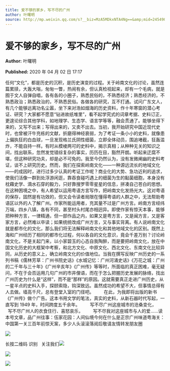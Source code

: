 ```yaml
---
title: 爱不够的家乡，写不尽的广州
author: 叶曙明
source: http://mp.weixin.qq.com/s?__biz=MzA5MDkxNTA4Ng==&amp;mid=2454909006&amp;idx=1&amp;sn=2352877a8092befbf4ae901276677819&amp;chksm=87a2382fb0d5b139489daec1da35e6202a4cbd0782adbb8d4b96419877f744e25fdaf4b9bdb3#rd
---
```


# 爱不够的家乡，写不尽的广州

**Author:** 叶曙明

**Published:** 2020 年 04 月 02 日 17:17

任何“文化”，都是历史的沉积，是历史演变的过程。关于岭南文化的讨论，虽然连篇累牍，大轰大嗡，匆匆一瞥，热闹有余，但认真检视起来，却有一个毛病，就是囿于文人自弹自唱，各有各的小圈子，熟悉民俗的，不熟悉经济；熟悉经济的，不熟悉政治；熟悉政治的，不熟悉民俗。各做各的研究，互不打通。试问广东文人，有几个能够远离功名尘嚣，坐下来对浩如烟海的历史资料，作十年寒窗的潜心考证、研究？大家都不愿意“钻进故纸堆里”，看不起学究式的词章考据、史料订正，更遑论综合其他学科，如地理学、生态学、语言学等等，融会贯通了。能够坐得下来的，又写不出来；写得出来的，又卖不出去。当初，我开始研究中国近现代史时，也曾被汗牛充栋的文献，折磨得神经衰弱，为了考证一条小小的史料，就像患上偏执狂的白血球，一旦发现格兰氏阴性细菌，立即全体动员，围追堵截，狂轰滥炸，不能自持一样。有时从模棱两可的史料中，揭示真相；从种种无关的知识之间，找出联系，忽然发觉错综复杂的事实，历历在目，豁然开朗。听起来迂腐不堪，但这种研究功夫，却是必不可免的。我至今仍然认为，没有发微阐幽的史料考证，谈不上研究历史。然而，我们在探索岭南文化——一种源远流长的地域文化——的成因时，进行过多少认真的考证工作呢？商业化的大势、急功近利的追求，使我们活像一群到处浮游闲逛，靠吞食碰巧遇上的细菌为生的黏菌细胞，本身没有枕藉史学、滴水石穿的毅力，只好靠搜罗零零星星的信息，拼凑自己苍白的思想。在这种困境之中，有人希望以运用粤语方言写作，把岭南文化发扬光大。这对粤语的保存，固然是有功效的，但又会令读者局限在懂得粤语的人群之中，无法帮助粤语区以外的人了解广州。作家所能运用者，充其量不过是广州方言。岭南方言经纬万端，四乡八镇，各有不同，甚至村头村尾亦相迥异。即使作家有惊天本事，能够把种种方言，一律精通，但一部作品之内，如果又是粤方言，又是闽方言，又是客家方言，必然难以卒读；如果统统改成广州方言，又与事实背离。有人说岭南文化就是都市化的文化，那么我们将无法解释岭南文化和其他地域文化的区别。既然上海和广州经历了相同的都市化过程，何以各自的文化意识，竟会千差万别？讨论岭南文化，不是关起门来，以小家碧玉的心态自我陶醉，而是要把岭南文化，放在中国文化历史的大框架中考察，和北方文化、中原文化、西北文化、东南文化比较异同，从历史的意义上，确立岭南文化的价值地位。当我在撰写反映广州历史的一系列书稿《儒林芳草：广州书院史话》《水城记忆：广州河涌史话》《万花之城：广州的二千年与三十年》《广州辛亥年》《广州传》等等时，所面临的真正困难，毫无疑问，不在于会否运用几句广州的市井俚语，而在于怎么把握历史发展的脉络，找出广州历史为什么是“这样”，而不是“那样”的原因。这就需要真正走进广州历史，从一星半点的史料入手，探颐索隐，钩深致远。虽然成功的希望不大，但事情总得有人去做。墙高千尺，总有登堂入室的门径吧。        在此，为我即将出版的新书《广州传》做个广告。这本书用文学的笔法，真实的史料，从新石器时代写起，一直写到 1949 年，时间跨度五千余年。        写不尽广州这座城市的沧桑变化，        写不尽广州人的衣食住行、喜怒哀乐，        写不尽我对这座城市与人的爱……读本号文章，品广州往事：伍家花园：人间仙境今何在什么是正宗广州味道粤海关：中国第一关三百年前惊天案，多少人头滚滚落阅后敬请友情转发朋友圈

![](https://mmbiz.qpic.cn/mmbiz_jpg/PJWG74pLsMbboFu6n6PETcZo9TJ1uRlfxh2jqj9ibTCsaic9uJwSgyRIEbulVUdK01bmGsBhRCnKxuYvsLgY87nQ/640?wx_fmt=jpeg)

长按二维码 识别   关注我们![](https://mmbiz.qpic.cn/mmbiz_gif/Ljib4So7yuWiaMArGTHZ6TNc7h6HTsh9nN3xsUXcS95BIZKXN9f1dsbrnXYd5VEUewdbeyo53IPpMBkqrHt0kzwg/640?wx_fmt=gif)

![](https://mmbiz.qpic.cn/mmbiz_jpg/PJWG74pLsMbboFu6n6PETcZo9TJ1uRlfibx3KXmhAcNAnqItibV6AaNzrEic1tLujlJdiaibfWBSdw8TiaRR6NU7JWaA/640?wx_fmt=jpeg)

![](https://mmbiz.qpic.cn/mmbiz_jpg/PJWG74pLsMaozLudXOzRblBbJLge0Cicrs08tBnq19cGoN0iacXkFnwOiaiaricDicxGzQZsSSZJMHYB9G7FUAlqCzvw/640?)
